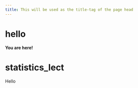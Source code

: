 ```yaml
---
title: This will be used as the title-tag of the page head
---
```


hello
=====

**You are here!**

# statistics_lect

Hello
